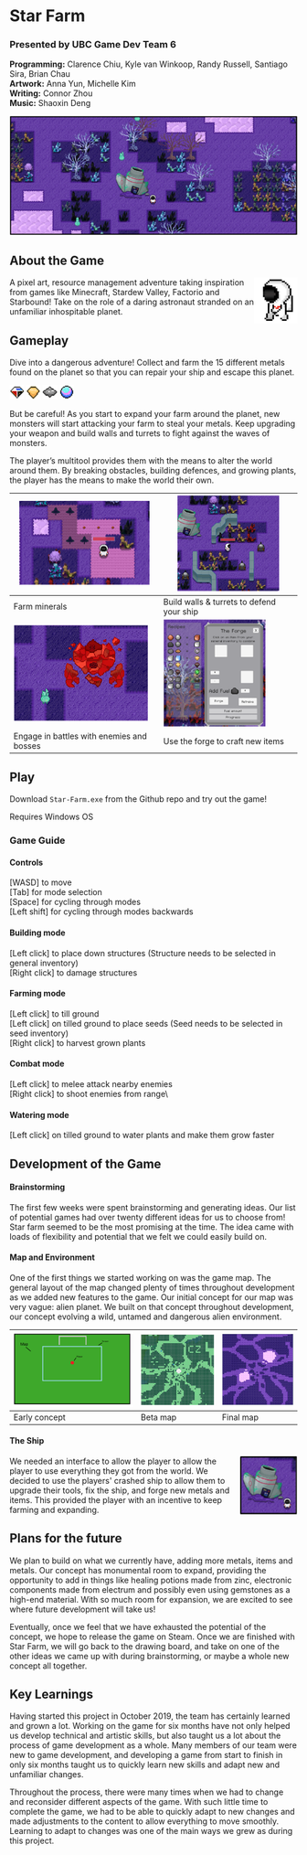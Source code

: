 # Star Farm

### Presented by UBC Game Dev Team 6

**Programming:** Clarence Chiu, Kyle van Winkoop, Randy Russell, Santiago Sira, Brian Chau\
**Artwork:** Anna Yun, Michelle Kim\
**Writing:** Connor Zhou\
**Music:** Shaoxin Deng

![Game preview](docs/main.png)

## About the Game

<img alt="player avatar" align="right" src="docs/player.png" width="15%">

A pixel art, resource management adventure taking inspiration from games like Minecraft, Stardew Valley, Factorio and Starbound! Take on the role of a daring astronaut stranded on an unfamiliar inhospitable planet.

## Gameplay 

Dive into a dangerous adventure! Collect and farm the 15 different metals found on the planet so that you can repair your ship and escape this planet. 

<p>
  <img alt="metal 1" src="docs/metal-1.png" width="5%">
  <img alt="metal 2" src="docs/metal-2.png" width="5%">
  <img alt="metal 3" src="docs/metal-3.png" width="5%">
  <img alt="metal 4" src="docs/metal-4.png" width="5%">
</p>

But be careful! As you start to expand your farm around the planet, new monsters will start attacking your farm to steal your metals. Keep upgrading your weapon and build walls and turrets to fight against the waves of monsters.

The player’s multitool provides them with the means to alter the world around them. By breaking obstacles, building defences, and growing plants, the player has the means to make the world their own. 	

| ![Farm minerals](docs/farming.png)  | ![walls & turrets](docs/walls-turrets.png)  |
| ------------- | ------------- |
| Farm minerals  | Build walls & turrets to defend your ship |
| ![combat](docs/boss.png)  | ![forge](docs/forge.png)  |
| Engage in battles with enemies and bosses  | Use the forge to craft new items |

## Play

Download `Star-Farm.exe` from the Github repo and try out the game!

Requires Windows OS

### Game Guide

#### Controls

[WASD] to move\
[Tab] for mode selection\
[Space] for cycling through modes\
[Left shift] for cycling through modes backwards

#### Building mode

[Left click] to place down structures (Structure needs to be selected in general inventory)\
[Right click] to damage structures

#### Farming mode

[Left click] to till ground\
[Left click] on tilled ground to place seeds (Seed needs to be selected in seed inventory)\
[Right click] to harvest grown plants

#### Combat mode

[Left click] to melee attack nearby enemies\
[Right click] to shoot enemies from range\

#### Watering mode

[Left click] on tilled ground to water plants and make them grow faster

## Development of the Game

#### Brainstorming

The first few weeks were spent brainstorming and generating ideas. Our list of potential games had over twenty different ideas for us to choose from! Star farm seemed to be the most promising at the time. The idea came with loads of flexibility and potential that we felt we could easily build on. 

#### Map and Environment

One of the first things we started working on was the game map. The general layout of the map changed plenty of times throughout development as we added new features to the game. Our initial concept for our map was very vague: alien planet. We built on that concept throughout development, our concept evolving a wild, untamed and dangerous alien environment.

| ![Early concept](docs/map-early.png)  | ![Beta map](docs/map-beta.png)  | ![Final map](docs/map-final.png) |
| ------------- | ------------- | ------------- |
| Early concept  | Beta map | Final map |

#### The Ship

<img alt="ship" align="right" src="docs/ship.png" width="20%">

We needed an interface to allow the player to allow the player to use everything they got from the world. We decided to use the players' crashed ship to allow them to upgrade their tools, fix the ship, and forge new metals and items. This provided the player with an incentive to keep farming and expanding.

## Plans for the future

We plan to build on what we currently have, adding more metals, items and metals. Our concept has monumental room to expand, providing the opportunity to add in things like  healing potions made from zinc, electronic components made from electrum and possibly even using gemstones as a high-end material. With so much room for expansion, we are excited to see where future development will take us!

Eventually, once we feel that we have exhausted the potential of the concept, we hope to release the game on Steam. Once we are finished with Star Farm, we will go back to the drawing board, and take on one of the other ideas we came up with during brainstorming, or maybe a whole new concept all together.

## Key Learnings

Having started this project in October 2019, the team has certainly learned and grown a lot. Working on the game for six months have not only helped us develop technical and artistic skills, but also taught us a lot about the process of game development as a whole. Many members of our team were new to game development, and developing a game from start to finish in only six months taught us to quickly learn new skills and adapt new and unfamiliar changes.

Throughout the process, there were many times when we had to change and reconsider different aspects of the game. With such little time to complete the game, we had to be able to quickly adapt to new changes and made adjustments to the content to allow everything to move smoothly.  Learning to adapt to changes was one of the main ways we grew as during this project.


